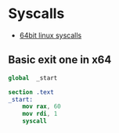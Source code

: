 # Syscalls
- [64bit linux syscalls](https://blog.rchapman.org/posts/Linux_System_Call_Table_for_x86_64/)

## Basic exit one in x64
```nasm
global  _start

section .text
_start:
    mov rax, 60
    mov rdi, 1
    syscall
```
